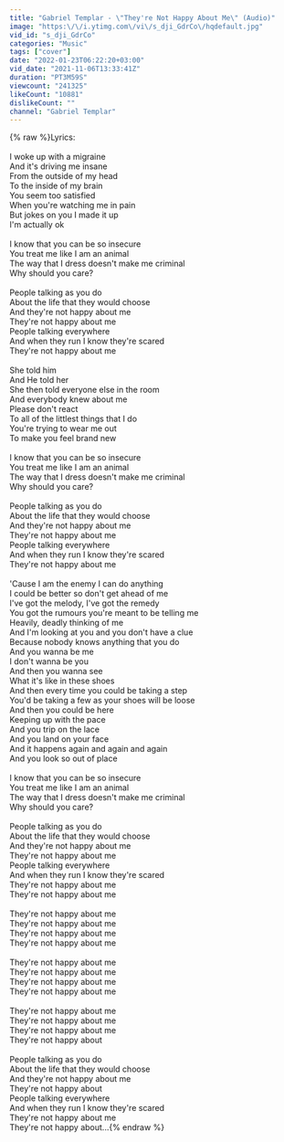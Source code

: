 ```yaml
---
title: "Gabriel Templar - \"They're Not Happy About Me\" (Audio)"
image: "https:\/\/i.ytimg.com\/vi\/s_dji_GdrCo\/hqdefault.jpg"
vid_id: "s_dji_GdrCo"
categories: "Music"
tags: ["cover"]
date: "2022-01-23T06:22:20+03:00"
vid_date: "2021-11-06T13:33:41Z"
duration: "PT3M59S"
viewcount: "241325"
likeCount: "10881"
dislikeCount: ""
channel: "Gabriel Templar"
---
```

{% raw %}Lyrics:<br /><br />I woke up with a migraine<br />And it's driving me insane<br />From the outside of my head<br />To the inside of my brain<br />You seem too satisfied<br />When you're watching me in pain<br />But jokes on you I made it up<br />I'm actually ok<br /><br />I know that you can be so insecure<br />You treat me like I am an animal<br />The way that I dress doesn't make me criminal<br />Why should you care?<br /><br />People talking as you do<br />About the life that they would choose<br />And they're not happy about me<br />They're not happy about me<br />People talking everywhere<br />And when they run I know they're scared<br />They're not happy about me<br /><br />She told him<br />And He told her<br />She then told everyone else in the room<br />And everybody knew about me<br />Please don't react<br />To all of the littlest things that I do<br />You're trying to wear me out<br />To make you feel brand new<br /><br />I know that you can be so insecure<br />You treat me like I am an animal<br />The way that I dress doesn't make me criminal<br />Why should you care?<br /><br />People talking as you do<br />About the life that they would choose<br />And they're not happy about me<br />They're not happy about me<br />People talking everywhere<br />And when they run I know they're scared<br />They're not happy about me<br /><br />'Cause I am the enemy I can do anything<br />I could be better so don't get ahead of me<br />I've got the melody, I've got the remedy<br />You got the rumours you're meant to be telling me<br />Heavily, deadly thinking of me<br />And I'm looking at you and you don't have a clue<br />Because nobody knows anything that you do<br />And you wanna be me<br />I don't wanna be you<br />And then you wanna see<br />What it's like in these shoes<br />And then every time you could be taking a step<br />You'd be taking a few as your shoes will be loose<br />And then you could be here<br />Keeping up with the pace<br />And you trip on the lace<br />And you land on your face<br />And it happens again and again and again<br />And you look so out of place<br /><br />I know that you can be so insecure<br />You treat me like I am an animal<br />The way that I dress doesn't make me criminal<br />Why should you care?<br /><br />People talking as you do<br />About the life that they would choose<br />And they're not happy about me<br />They're not happy about me<br />People talking everywhere<br />And when they run I know they're scared<br />They're not happy about me<br />They're not happy about me<br /><br />They're not happy about me<br />They're not happy about me<br />They're not happy about me<br />They're not happy about me<br /><br />They're not happy about me<br />They're not happy about me<br />They're not happy about me<br />They're not happy about me<br /><br />They're not happy about me<br />They're not happy about me<br />They're not happy about me<br />They're not happy about<br /><br />People talking as you do<br />About the life that they would choose<br />And they're not happy about me<br />They're not happy about<br />People talking everywhere<br />And when they run I know they're scared<br />They're not happy about me<br />They're not happy about...{% endraw %}
